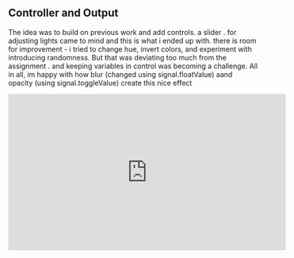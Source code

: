 ## Controller and Output

The idea was to build on previous work and add controls. a slider . for adjusting lights came to mind and this is what i ended up with. there is room for improvement - i tried to change hue,  invert colors, and experiment with introducing randomness. But that was deviating too much from the assignment . and keeping variables in control was becoming a challenge. All in all, im happy with how blur (changed using signal.floatValue) aand opacity (using signal.toggleValue) create this nice effect


<iframe width="560" height="315" src="https://www.youtube.com/embed/ECLsGbvrEPk" frameborder="0" allow="accelerometer; autoplay; encrypted-media; gyroscope; picture-in-picture" allowfullscreen></iframe>
